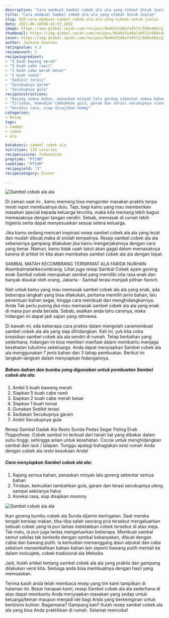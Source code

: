 ```yaml
---
description: "Cara membuat Sambel cobek ala ala yang nikmat Untuk Jualan"
title: "Cara membuat Sambel cobek ala ala yang nikmat Untuk Jualan"
slug: 920-cara-membuat-sambel-cobek-ala-ala-yang-nikmat-untuk-jualan
date: 2021-06-18T06:42:57.269Z
image: https://img-global.cpcdn.com/recipes/9b46431d8a7a9572/680x482cq70/sambel-cobek-ala-ala-foto-resep-utama.jpg
thumbnail: https://img-global.cpcdn.com/recipes/9b46431d8a7a9572/680x482cq70/sambel-cobek-ala-ala-foto-resep-utama.jpg
cover: https://img-global.cpcdn.com/recipes/9b46431d8a7a9572/680x482cq70/sambel-cobek-ala-ala-foto-resep-utama.jpg
author: Jackson Swanson
ratingvalue: 4.3
reviewcount: 3
recipeingredient:
- "5 buah bawang merah"
- "5 buah cabe rawit"
- "2 buah cabe merah besar"
- "1 buah tomat"
- "Sedikit terasi"
- "Secukupnya garam"
- "Secukupnya gula"
recipeinstructions:
- "Rajang semua bahan, panaskan minyak lalu goreng sebentar semua bahan"
- "Tiriskan, kemudian tambahkan gula, garam dan terasi secukupnya uleng sampai sekiranya halus"
- "Koreksi rasa, siap disajikan mommy"
categories:
- Resep
tags:
- sambel
- cobek
- ala

katakunci: sambel cobek ala 
nutrition: 118 calories
recipecuisine: Indonesian
preptime: "PT19M"
cooktime: "PT54M"
recipeyield: "3"
recipecategory: Dinner

---
```



![Sambel cobek ala ala](https://img-global.cpcdn.com/recipes/9b46431d8a7a9572/680x482cq70/sambel-cobek-ala-ala-foto-resep-utama.jpg)

Di zaman  saat ini , kamu memang bisa mengorder masakan praktis tanpa mesti repot membuatnya dulu. Tapi, bagi kamu yang mau memberikan masakan special kepada keluarga tercinta, maka kita memang lebih bagus memasaknya dengan tangan sendiri. Sebab, memasak di rumah lebih higienis serta dapat menyesuaikan sesuai selera keluarga.

Jika kamu sedang mencari inspirasi resep sambel cobek ala ala yang lezat dan mudah dibuat,maka di sinilah tempatnya. Resep sambel cobek ala ala  sebenarnya gampang dilakukan jika kamu mengerjakannya dengan cara yang benar. Namun, kamu tidak usah takut akan gagal dalam memasaknya 
karena di artikel ini kita akan membahas sambel cobek ala ala dengan tepat.  

SAMBAL MATAH KECOMBRANG TERNIKMAT ALA FARIDA NURHAN #sambalmatahkecombrang. Lihat juga resep Sambal Cobek ayam goreng enak Sambal cobek merupakan sambal yang memiliki cita rasa enak dan banyak disukai oleh orang. Jakarta - Sambal terasi menjadi pilihan favorit.

Nah untuk kamu yang mau memasak sambel cobek ala ala yang enak, ada beberapa langkah yang bisa dilakukan, pertama memilih jenis bahan, lalu penentuan bahan segar, hingga cara membuat dan menghidangkannya. Anda Tak perlu pusing jika mau memasak sambel cobek ala ala yang enak di mana pun anda berada. Sebab, asalkan anda  tahu caranya, maka hidangan ini dapat jadi sajian yang istimewa.

Di bawah ini, ada beberapa cara praktis  dalam mengolah caramembuat sambel cobek ala ala yang siap dihidangkan. Kali ini, yuk kita coba kreasikan sambel cobek ala ala sendiri di rumah. Tetap berbahan yang sederhana, hidangan ini bisa memberi manfaat dalam membantu menjaga kesehatan tubuhmu sekeluarga. Anda dapat menyiapkan Sambel cobek ala ala menggunakan 7 jenis bahan dan 3 tahap pembuatan. Berikut ini langkah-langkah dalam menyiapkan hidangannya.

<!--inarticleads1-->

##### Bahan-bahan dan bumbu yang digunakan untuk pembuatan Sambel cobek ala ala:

1. Ambil 5 buah bawang merah
1. Siapkan 5 buah cabe rawit
1. Siapkan 2 buah cabe merah besar
1. Siapkan 1 buah tomat
1. Gunakan Sedikit terasi
1. Sediakan Secukupnya garam
1. Ambil Secukupnya gula


Resep Sambal Dadak Ala Resto Sunda Pedas Segar Paling Enak Подробнее. Cobek sambal ini terbuat dari tanah liat yang dibakar dalam suhu tinggi, sehingga aman untuk kesehatan. Cocok untuk menghidangkan sambal dan lauk / lalapan. Tunggu apalagi bahagiakan seisi rumah Anda dengan cobek ala resto kesukaan Anda! 

<!--inarticleads2-->

##### Cara menyiapkan Sambel cobek ala ala:

1. Rajang semua bahan, panaskan minyak lalu goreng sebentar semua bahan
1. Tiriskan, kemudian tambahkan gula, garam dan terasi secukupnya uleng sampai sekiranya halus
1. Koreksi rasa, siap disajikan mommy
<img src="https://img-global.cpcdn.com/steps/c5e26d5290819078/160x128cq70/sambel-cobek-ala-ala-langkah-memasak-3-foto.jpg" alt="Sambel cobek ala ala">

Ikan goreng bumbu cobek ala Sunda dijamin keringatan. Saat mereka tengah bersiap makan, tiba-tiba salah seorang pria tersebut mengeluarkan sebuah cobek yang Ia pun lantas meletakkan cobek tersebut di atas meja. Tak malu, ia pun juga lantas mengeluarkan beberapa. Membuat sambal semut sekilas tak berbeda dengan sambal kebanyakan, dibuat dengan cabai dan bawang putih. Ia kemudian memanggang daun alpukat dan cabe sebelum menambahkan bahan-bahan lain seperti bawang putih mentah ke dalam molcajete, cobek tradisional ala Meksiko. 

Jadi, itulah artikel tentang  sambel cobek ala ala  yang praktis dan gampang dilakukan versi kita. Semoga anda bisa membuatnya dengan hasil yang memuaskan. 

Terima kasih anda telah membaca resep yang tim kami tampilkan di halaman ini. Besar harapan kami, resep  Sambel cobek ala ala sederhana di atas dapat membantu Anda menyiapkan masakan yang sedap untuk keluarga/teman maupun menjadi ide bagi Anda yang berkeinginan untuk berbisnis kuliner. Bagaimana? Gampang kan? Itulah resep sambel cobek ala ala yang bisa Anda praktikkan di rumah. Selamat mencoba!

